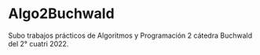 # Algo2Buchwald

Subo trabajos prácticos de Algoritmos y Programación 2 cátedra Buchwald del 2° cuatri 2022.
